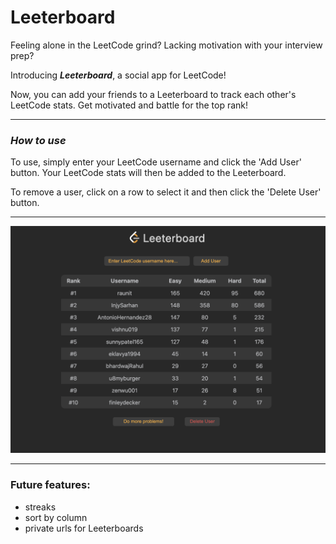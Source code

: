 # Leeterboard

Feeling alone in the LeetCode grind? Lacking motivation with your interview
prep?

Introducing _**Leeterboard**_, a social app for LeetCode!

Now, you can add your friends to a Leeterboard to track each other's LeetCode
stats. Get motivated and battle for the top rank!

<hr>

### _How to use_

To use, simply enter your LeetCode username and click the 'Add User' button.
Your LeetCode stats will then be added to the Leeterboard.

To remove a user, click on a row to select it and then click the 'Delete User'
button.

<hr>

<img src="assets/home.png">

<hr>

### Future features:

- streaks
- sort by column
- private urls for Leeterboards
